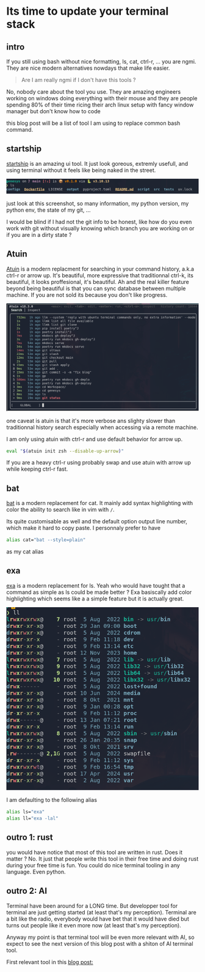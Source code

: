 # Its time to update your terminal stack


## intro

If you still using bash without nice formatting, ls, cat, ctrl-r, ... you are ngmi. They are nice modern alternatives nowdays that make life easier.

> Are I am really ngmi if I don't have this tools ?

No, nobody care about the tool you use. They are amazing engineers working on windows doing everything with their mouse and they are people spending 80% of their time ricing their arch linux setup with fancy window manager but don't know how to code



this blog post will be a list of tool I am using to replace common bash command.

## startship

[startship](https://github.com/starship/starship) is an amazing ui tool. It just look goreous, extremly usefull, and using terminal without it feels like being naked in the street.


![starship](starship.png)


just look at this screenshot, so many information, my python version, my python env, the state of my git, ...

I would be blind if I had not the git info to be honest, like how do you even work with git without visually knowing which branch you are working on or if you are in a dirty state ?


## Atuin

[Atuin](https://github.com/atuinsh/atuin) is a modern replacment for searching in your command history, a.k.a ctrl-r or arrow up. 
It's beautiful, more expressive that traditionnal ctrl-k, its beautiful, it looks proffesional, it's beautiful. Ah and the real killer feature beyond being beautiful is that you can sync database between multiple machine. If you are not sold its because you don't like progress.


![atuin](atuin.png)

one caveat is atuin is that it's more verbose ans slighty slower than traditionnal history search especially when accessing via a remote machine. 

I am only using atuin with ctrl-r and use default behavior for arrow up. 

```bash
eval "$(atuin init zsh --disable-up-arrow)"
```

If you are a heavy ctrl-r using probably swap and use atuin with arrow up while keeping ctrl-r fast.

## bat
[bat](https://github.com/sharkdp/bat) is a modern replacement for cat. It mainly add syntax highlighting with color the ability to search like in vim with `/`.

Its quite customisable as well and the default option output line number, which make it hard to copy paste. I personnaly prefer to have

```bash
alias cat="bat --style=plain"
```

as my cat alias

## exa

[exa](https://github.com/ogham/exa) is a modern replacement for ls. Yeah who would have tought that a command as simple as ls could be made better ? Exa basiscally add color highlighting which seems like a
a simple feature but it is actually great.


![exa](exa.png)

I am defaulting to the following alias

```bash
alias ls="exa"
alias ll="exa -lal"
```


## outro 1: rust

you would have notice that most of this tool are written in rust. Does it matter ? No. It just that people write this tool in their free time and doing rust during your free time is fun.
You could do nice terminal tooling in any language. Even python.

## outro 2: AI

Terminal have been around for a LONG time. But developper tool for terminal are just getting started (at least that's my perception).
Terminal are a bit like the radio, everybody would have bet that it would have died but turns out people like it even more now (at least that's my perception).

Anyway my point is that terminal tool will be even more relevant with AI, so expect to see the next version of this blog post with a shiton of AI terminal tool. 

First relevant tool in this [blog post:](https://samsja.github.io/blogs/llm_terminal/cursoc_ctrlk_in_terminal/)





